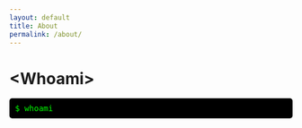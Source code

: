 ```yaml
---
layout: default
title: About
permalink: /about/
---
```


<style>
.terminal {
  font-family: monospace;
  background-color: #000;
  color: #0f0;
  padding: 10px;
  border-radius: 5px;
  overflow: hidden;
}

.prompt {
  color: #0f0;
}

.output {
  color: #fff;
  display: inline-block;
  overflow: hidden;
  white-space: nowrap;
}
</style>

# &lt;Whoami&gt;

<div class="terminal">
  <span class="prompt">$</span> whoami<br>
  <span class="output"></span><br>
</div>

<script>
  const outputElement = document.querySelector('.output');
  const text1 = 'Lorem ipsum dolor sit amet, consectetur adipiscing elit, sed do eiusmod tempor incididunt ut labore et dolore magna aliqua.\nUt enim ad minim veniam, quis nostrud exercitation      ullamco laboris nisi ut aliquip ex ea commodo consequat.\nDuis aute irure dolor in reprehenderit in voluptate velit esse cillum dolore eu fugiat nulla pariatur.\nExcepteur sint occaecat           cupidatat non proident, sunt in culpa qui officia deserunt mollit anim id est laborum.';

  let index1 = 0;
  let wordCount1 = 0;

  function type1() {
    if (index1 < text1.length) {
      if (text1.charAt(index1) === ' ') {
        wordCount1++;
        if (wordCount1 % 17 === 0) {
          outputElement.innerHTML += '<br>';
        }
      }
      outputElement.textContent += text1.charAt(index1);
      index1++;
      setTimeout(type1, 20); // Constant typing speed of 100ms
    }
  }

  setTimeout(type1, 100); // Delay the second typing animation by 2000ms

  const text2 = 'Bar Magnezi';
  let index2 = 0;

</script>
